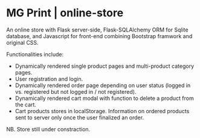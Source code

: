 # MG Print | online-store

An online store with Flask server-side, Flask-SQLAlchemy ORM for Sqlite database, and Javascript for front-end combining Bootstrap framwork and original CSS.  

Functionalities include:
- Dynamically rendered single product pages and multi-product category pages.
- User registration and login.
- Dynamically rendered order page depending on user status (logged in vs. registered but not logged in / not registered).
- Dynamically rendered cart modal with function to delete a product from the cart.
- Cart products stores in localStorage. Information on ordered products sent to server only once the user finalized an order.

NB. Store still under constraction.